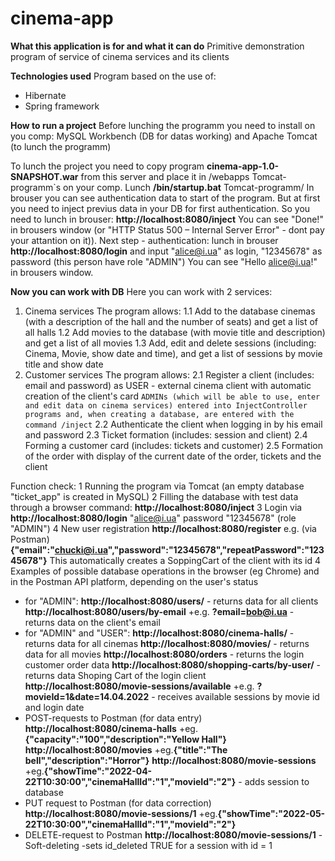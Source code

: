 # cinema-app

**What this application is for and what it can do**
Primitive demonstration program of service of cinema services and its clients

**Technologies used**
Program based on the use of:
- Hibernate 
- Spring framework

**How to run a project**
Before lunching the programm you need to install on you comp:
MySQL Workbench (DB for datas working) and Apache Tomcat (to lunch the programm)

To lunch the project you need to copy program **cinema-app-1.0-SNAPSHOT.war** from this server
and place it in /webapps Tomcat-programm`s on your comp.
Lunch **/bin/startup.bat** Tomcat-programm/
In brouser you can see authentication data to start of the program.
But at first you need to inject previus data in your DB for first authentication.
So you need to lunch in brouser: **http://localhost:8080/inject**
You can see "Done!" in brousers window (or "HTTP Status 500 – Internal Server Error" - dont pay your attantion on it)).
Next step - authentication: lunch in brouser **http://localhost:8080/login** 
and input "alice@i.ua" as login, "12345678" as password (this person have role "ADMIN")
You can see "Hello alice@i.ua!" in brousers window.

**Now you can work with DB**
Here you can work with 2 services:

1. Cinema services
   The program allows:
   1.1 Add to the database cinemas (with a description of the hall and the number of seats) and get a list of all halls
   1.2 Add movies to the database (with movie title and description) and get a list of all movies
   1.3 Add, edit and delete sessions (including: Cinema, Movie, show date and time),
   and get a list of sessions by movie title and show date
2. Customer services
   The program allows:
   2.1 Register a client (includes: email and password) as USER - external cinema client
   with automatic creation of the client's card
   `ADMINs (which will be able to use, enter and edit data on cinema services)
   entered into InjectController programs and, when creating a database, are entered with the command /inject`
   2.2 Authenticate the client when logging in by his email and password
   2.3 Ticket formation (includes: session and client)
   2.4 Forming a customer card (includes: tickets and customer)
   2.5 Formation of the order with display of the current date of the order, tickets and the client

Function check:
1 Running the program via Tomcat (an empty database "ticket_app" is created in MySQL)
2 Filling the database with test data through a browser command: **http://localhost:8080/inject**
3 Login via **http://localhost:8080/login** "alice@i.ua" password "12345678" (role "ADMIN")
4 New user registration **http://localhost:8080/register**
  e.g. (via Postman) **{"email":"chucki@i.ua","password":"12345678","repeatPassword":"12345678"}**
  This automatically creates a SoppingCart of the client with its id
4 Examples of possible database operations in the browser (eg Chrome) and in the Postman API platform,
depending on the user's status
- for "ADMIN":
**http://localhost:8080/users/** - returns data for all clients
**http://localhost:8080/users/by-email** +e.g. **?email=bob@i.ua** - returns data on the client's email
- for "ADMIN" and "USER":
**http://localhost:8080/cinema-halls/** - returns data for all cinemas
**http://localhost:8080/movies/** - returns data for all movies
**http://localhost:8080/orders** - returns the login customer order data
**http://localhost:8080/shopping-carts/by-user/** - returns data
  Shoping Cart of the login client
**http://localhost:8080/movie-sessions/available** +e.g. **?movieId=1&date=14.04.2022** -
  receives available sessions by movie id and login date
- POST-requests to Postman (for data entry)
**http://localhost:8080/cinema-halls** +eg.**{"capacity":"100","description":"Yellow Hall"}**
**http://localhost:8080/movies** +eg.**{"title":"The bell","description":"Horror"}**
**http://localhost:8080/movie-sessions**   
  +eg.**{"showTime":"2022-04-22T10:30:00","cinemaHallId":"1","movieId":"2"}** - adds session to database
- PUT request to Postman (for data correction)
**http://localhost:8080/movie-sessions/1**
  +eg.**{"showTime":"2022-05-22T10:30:00","cinemaHallId":"1","movieId":"2"}**
- DELETE-request to Postman 
  **http://localhost:8080/movie-sessions/1** - Soft-deleting -sets id_deleted TRUE
  for a session with id = 1 
   